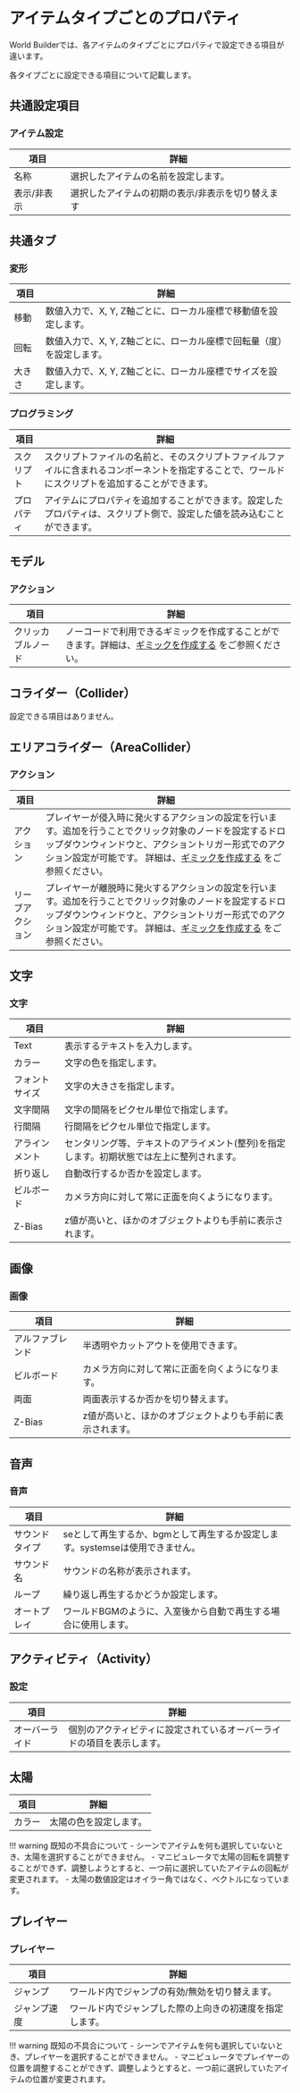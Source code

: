 # アイテムタイプごとのプロパティ

World Builderでは、各アイテムのタイプごとにプロパティで設定できる項目が違います。

各タイプごとに設定できる項目について記載します。

## 共通設定項目
### アイテム設定
| 項目 | 詳細 |
|---|---|
| 名称 | 選択したアイテムの名前を設定します。 |
| 表示/非表示 | 選択したアイテムの初期の表示/非表示を切り替えます |

## 共通タブ
### 変形
| 項目 | 詳細 |
|---|---|
| 移動 | 数値入力で、X, Y, Z軸ごとに、ローカル座標で移動値を設定します。 |
| 回転 | 数値入力で、X, Y, Z軸ごとに、ローカル座標で回転量（度）を設定します。 |
| 大きさ | 数値入力で、X, Y, Z軸ごとに、ローカル座標でサイズを設定します。 |

### プログラミング
| 項目 | 詳細 |
|---|---|
| スクリプト | スクリプトファイルの名前と、そのスクリプトファイルファイルに含まれるコンポーネントを指定することで、ワールドにスクリプトを追加することができます。|
| プロパティ | アイテムにプロパティを追加することができます。設定したプロパティは、スクリプト側で、設定した値を読み込むことができます。|

## モデル
### アクション
| 項目 | 詳細 |
|---|---|
| クリッカブルノード | ノーコードで利用できるギミックを作成することができます。詳細は、[ギミックを作成する](../GettingStarted/CreateGimmicks.md) をご参照ください。|

## コライダー（Collider）

設定できる項目はありません。

## エリアコライダー（AreaCollider）
### アクション
| 項目 | 詳細 |
|---|---|
| アクション | プレイヤーが侵入時に発火するアクションの設定を行います。追加を行うことでクリック対象のノードを設定するドロップダウンウィンドウと、アクショントリガー形式でのアクション設定が可能です。 詳細は、[ギミックを作成する](../GettingStarted/CreateGimmicks.md) をご参照ください。|
| リーブアクション | プレイヤーが離脱時に発火するアクションの設定を行います。追加を行うことでクリック対象のノードを設定するドロップダウンウィンドウと、アクショントリガー形式でのアクション設定が可能です。 詳細は、[ギミックを作成する](../GettingStarted/CreateGimmicks.md) をご参照ください。|

## 文字
### 文字
| 項目 | 詳細 |
|---|---|
| Text | 表示するテキストを入力します。 |
| カラー | 文字の色を指定します。 |
| フォントサイズ | 文字の大きさを指定します。 |
| 文字間隔 | 文字の間隔をピクセル単位で指定します。 |
| 行間隔 | 行間隔をピクセル単位で指定します。 |
| アラインメント | センタリング等、テキストのアライメント(整列)を指定します。初期状態では左上に整列されます。 |
| 折り返し | 自動改行するか否かを設定します。 |
| ビルボード | カメラ方向に対して常に正面を向くようになります。 |
| Z-Bias | z値が高いと、ほかのオブジェクトよりも手前に表示されます。 |

## 画像
### 画像
| 項目 | 詳細 |
|---|---|
| アルファブレンド | 半透明やカットアウトを使用できます。 |
| ビルボード | カメラ方向に対して常に正面を向くようになります。 |
| 両面 | 両面表示するか否かを切り替えます。 |
| Z-Bias | z値が高いと、ほかのオブジェクトよりも手前に表示されます。 |

## 音声
### 音声
| 項目 | 詳細 |
|---|---|
| サウンドタイプ | seとして再生するか、bgmとして再生するか設定します。systemseは使用できません。 |
| サウンド名 | サウンドの名称が表示されます。 |
| ループ | 繰り返し再生するかどうか設定します。 |
| オートプレイ | ワールドBGMのように、入室後から自動で再生する場合に使用します。 |

## アクティビティ（Activity）
### 設定
| 項目 | 詳細 |
|---|---|
| オーバーライド | 個別のアクティビティに設定されているオーバーライドの項目を表示します。 |

## 太陽
| 項目 | 詳細 |
|---|---|
| カラー | 太陽の色を設定します。 |

!!! warning 既知の不具合について
    - シーンでアイテムを何も選択していないとき、太陽を選択することができません。
    - マニピュレータで太陽の回転を調整することができず、調整しようとすると、一つ前に選択していたアイテムの回転が変更されます。
    - 太陽の数値設定はオイラー角ではなく、ベクトルになっています。

## プレイヤー
### プレイヤー
| 項目 | 詳細 |
|---|---|
| ジャンプ | ワールド内でジャンプの有効/無効を切り替えます。 |
| ジャンプ速度 | ワールド内でジャンプした際の上向きの初速度を指定します。 |

!!! warning 既知の不具合について
    - シーンでアイテムを何も選択していないとき、プレイヤーを選択することができません。
    - マニピュレータでプレイヤーの位置を調整することができず、調整しようとすると、一つ前に選択していたアイテムの位置が変更されます。